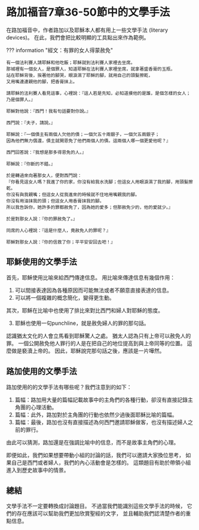 # 路加福音7章36-50節中的文學手法

在路加福音中，作者路加以及耶穌本人都有用上一些文學手法 (literary devices)。
在此，我們會把比較明顯的工具點出來作為範例。

??? information "經文：有罪的女人得蒙赦免"

    有一個法利賽人請耶穌和他吃飯；耶穌就到法利賽人家裡去坐席。
    那城裡有一個女人，是個罪人，知道耶穌在法利賽人家裡坐席，就拿著盛香膏的玉瓶，
    站在耶穌背後，挨著他的腳哭，眼淚濕了耶穌的腳，就用自己的頭髮擦乾，
    又用嘴連連親他的腳，把香膏抹上。

    請耶穌的法利賽人看見這事，心裡說：『這人若是先知，必知道摸他的是誰，是個怎樣的女人；乃是個罪人。』

    耶穌對他說：『西門！我有句話要對你說。』

    西門說：『夫子，請說。』

    耶穌說：『一個債主有兩個人欠他的債；一個欠五十兩銀子，一個欠五兩銀子；
    因為他們無力償還，債主就開恩免了他們兩個人的債。這兩個人哪一個更愛他呢？』

    西門回答說：『我想是那多得恩免的人。』

    耶穌說：『你斷的不錯。』

    於是轉過來向著那女人，便對西門說：
    『你看見這女人嗎？我進了你的家，你沒有給我水洗腳；但這女人用眼淚濕了我的腳，用頭髮擦乾。
    你沒有與我親嘴；但這女人從我進來的時候就不住地用嘴親我的腳。
    你沒有用油抹我的頭；但這女人用香膏抹我的腳。
    所以我告訴你，她許多的罪都赦免了，因為她的愛多；但那赦免少的，他的愛就少。』

    於是對那女人說：『你的罪赦免了。』

    同席的人心裡說：『這是什麼人，竟赦免人的罪呢？』

    耶穌對那女人說：『你的信救了你；平平安安回去吧！』

## 耶穌使用的文學手法

首先，耶穌使用比喻來給西門傳達信息。
用比喻來傳達信息有幾個作用：

1. 可以間接表達因為各種原因而可能無法或者不願意直接表達的信息。
2. 可以將一個複雜的概念簡化，變得更生動。

其次，耶穌在比喻中也使用了排比來對比西門和婦人對耶穌的態度。

3. 耶穌也使用一句punchline，就是赦免婦人的罪的那句話。

認識猶太文化的人會立馬看到耶穌驚人之處。
猶太人認為只有上帝可以赦免人的罪。
一個公開赦免他人罪行的人是在把自己的地位提高到與上帝同等的位置。
這麼做是褻瀆上帝的。
因此，耶穌說完那句話之後，應該是一片嘩然。

## 路加使用的文學手法

路加使用的的文學手法有哪些呢？我們注意到的如下：

1. 篇幅：路加用大量的篇幅記載故事中的主角們的各種行動，卻沒有直接記錄主角團的心理活動。
2. 篇幅：此外，路加對於主角團的行動也依然少過後面耶穌比喻的篇幅。
3. 篇幅：最後，路加也沒有直接描述為何西門邀請耶穌做客，也沒有描述婦人之前的罪行。

由此可以猜測，路加還是在強調比喻中的信息，而不是故事主角們的心理。

即便如此，我們如果想要帶動小組的討論的話，我們可以邀請大家換位思考，
如果自己是西門或者婦人，我們的內心活動會是怎樣的。
這類題目有助於帶領小組進入到歷史故事中的情景。

## 總結

文學手法不一定要轉換成討論題目。
不過當我們能識別這些文學手法的時候，
它們的存在應該可以幫助我們更加欣賞聖經的文字，
並且輔助我們認清楚作者的重點信息。
